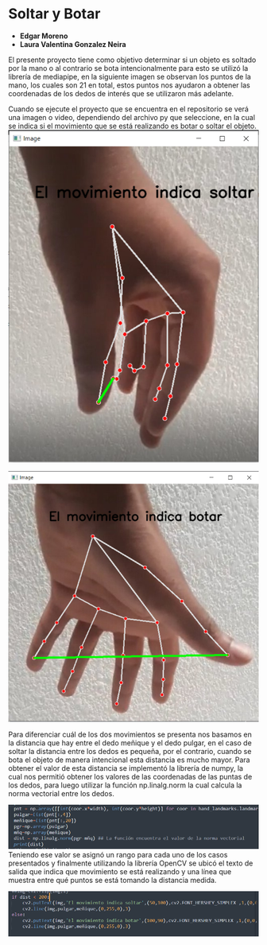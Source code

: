 # Soltar y Botar 
* __Edgar Moreno__
* __Laura Valentina Gonzalez Neira__

El presente proyecto tiene como objetivo determinar si un objeto es soltado por la mano o al contrario se bota intencionalmente para esto se utilizó la librería de mediapipe, en la siguiente imagen se observan los puntos de la mano, los cuales son 21 en total, estos puntos nos ayudaron a obtener las coordenadas de los dedos de interés que se utilizaron más adelante. 

Cuando se ejecute el proyecto que se encuentra en el repositorio se verá una imagen o video, dependiendo del archivo py que seleccione, en la cual se indica si el movimiento que se está realizando es botar o soltar el objeto. 
![Movimiento de soltar](https://github.com/LauraValentinaGonzalezNeira/ProyectoFinal2021-1/blob/main/imangenSoltar.PNG)

![Movimiento de soltar](https://github.com/LauraValentinaGonzalezNeira/ProyectoFinal2021-1/blob/main/imagenBotar.PNG)

Para diferenciar cuál de los dos movimientos se presenta nos basamos en la distancia que hay entre el dedo meñique y el dedo pulgar, en el caso de soltar la distancia entre los dedos es pequeña, por el contrario, cuando se bota el objeto de manera intencional esta distancia es mucho mayor. Para obtener el valor de esta distancia se implementó la librería de numpy, la cual nos permitió obtener los valores de las coordenadas de las puntas de los dedos, para luego utilizar la función np.linalg.norm la cual calcula la norma vectorial entre los dedos. 

![Distancia](https://github.com/LauraValentinaGonzalezNeira/ProyectoFinal2021-1/blob/main/distancia.PNG)
Teniendo ese valor se asignó un rango para cada uno de los casos presentados y finalmente utilizando la librería OpenCV se ubicó el texto de salida que indica que movimiento se está realizando y una línea que muestra entre qué puntos se está tomando la distancia medida. 

![Rango](https://github.com/LauraValentinaGonzalezNeira/ProyectoFinal2021-1/blob/main/rango.PNG)
